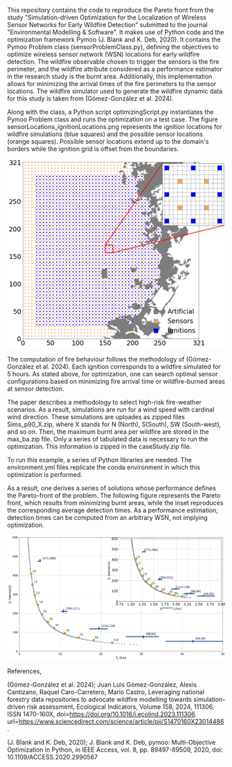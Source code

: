 This repository contains the code to reproduce the Pareto front from the study "Simulation-driven Optimization for the Localization of Wireless Sensor Networks for Early Wildfire Detection" submitted to the journal "Environmental Modelling & Software". It makes use of Python code and the optimization framework Pymoo (J. Blank and K. Deb, 2020). It contains the Pymoo Problem class (sensorProblemClass.py), defining the objectives to optimize wireless sensor network (WSN) locations for early wildfire detection. The wildfire observable chosen to trigger the sensors is the fire perimeter, and the wildfire attribute considered as a performance estimator in the research study is the burnt area. Additionally, this implementation allows for minimizing the arrival times of the fire perimeters to the sensor locations. The wildfire simulator used to generate the wildfire dynamic data for this study is taken from (Gómez-González et al. 2024).

Along with the class, a Python script optimizingScript.py instantiates the Pymoo Problem class and runs the optimization on a test case. The figure sensorLocations_ignitionLocations.png represents the ignition locations for wildfire simulations (blue squares) and the possible sensor locations (orange squares). Possible sensor locations extend up to the domain's borders while the ignition grid is offset from the boundaries. 

![alt text](https://github.com/juanlu29/fire-sensor-optimizer/blob/main/grid_ignitions_sensors_zoomed.png?raw=true)

The computation of fire behaviour follows the methodology of (Gómez-González et al. 2024). Each ignition corresponds to a wildfire simulated for 5 hours. As stated above, for optimization, one can search optimal sensor configurations based on minimizing fire arrival time or wildfire-burned areas at sensor detection. 

The paper describes a methodology to select high-risk fire-weather scenarios. As a result, simulations are run for a wind speed with cardinal wind direction. These simulations are uploades as zipped files Sims_p90_X.zip, where X stands for N (North), S(South), SW (South-west), and so on. Then, the maximum burnt area per wildfire are stored in the max_ba.zip file. Only a series of tabulated data is necessary to run the optimization. This information is zipped in the caseStudy.zip file.

To run this example, a series of Python libraries are needed. The environment.yml files replicate the conda environment in which this optimization is performed. 

As a result, one derives a series of solutions whose performance defines the Pareto-front of the problem. The following figure represents the Pareto front, which results from minimizing burnt areas, while the inset reproduces the corresponding average detection times. As a performance estimation, detection times can be computed from an arbitrary WSN, not implying optimization.

![alt text](https://github.com/juanlu29/fire-sensor-optimizer/blob/main/paretoPerformance.png?raw=true)

References,

(Gómez-González et al. 2024); Juan Luis Gómez-González, Alexis Cantizano, Raquel Caro-Carretero, Mario Castro, Leveraging national forestry data repositories to advocate wildfire modelling towards simulation-driven risk assessment, Ecological Indicators, Volume 158, 2024, 111306, ISSN 1470-160X, doi=https://doi.org/10.1016/j.ecolind.2023.111306. url=https://www.sciencedirect.com/science/article/pii/S1470160X23014486.

 (J. Blank and K. Deb, 2020); J. Blank and K. Deb, pymoo: Multi-Objective Optimization in Python, in IEEE Access, vol. 8, pp. 89497-89509, 2020, doi: 10.1109/ACCESS.2020.2990567
